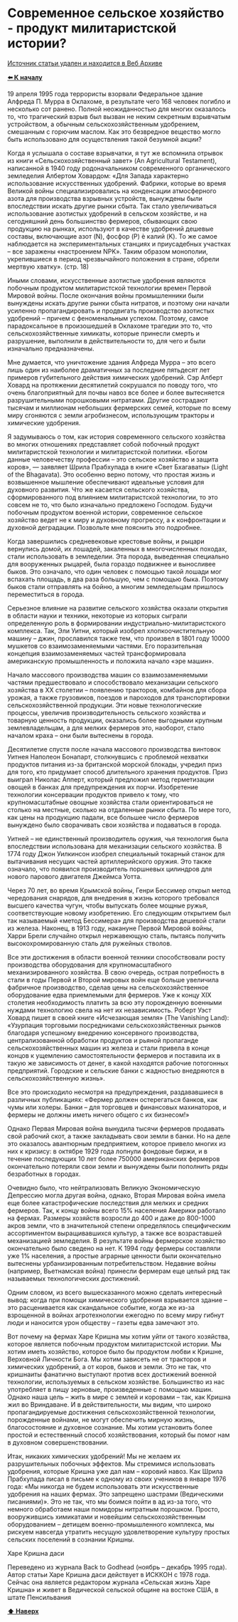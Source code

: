 # Современное сельское хозяйство - продукт милитаристской истории?

[Источник статьи удален и находится в Веб Архиве](https://web.archive.org/web/20190121142826/http://prostayajizn.ru/problemy-selskogo-khozyajstva/14-sovremennoe-selskoe-khozyajstvo-produkt-militaristskoj-istorii.html)

**[⬅️ К началу](../../HOME.md#сельское-хозяйство)**

19 апреля 1995 года террористы взорвали Федеральное здание Алфреда П. Мурра в Оклахоме, в результате чего 168 человек погибло и несколько сот ранено. Полной неожиданностью для многих оказалось то, что трагический взрыв был вызван не неким секретным взрывчатым устройством, а обычным сельскохозяйственным удобрением, смешанным с горючим маслом. Как это безвредное вещество могло быть использовано для осуществления такой безумной акции?

Когда я услышала о составе взрывчатки, я тут же вспомнила отрывок из книги «Сельскохозяйственный завет» (An Agricultural Testament), написанной в 1940 году родоначальником современного органического земледелия Албертом Ховардом: «Для Запада характерно использование искусственных удобрений. Фабрики, которые во время Великой войны специализировались на конденсации атмосферного азота для производства взрывных устройств, вынуждены были впоследствии искать другие рынки сбыта. Так стало увеличиваться использование азотистых удобрений в сельском хозяйстве, и на сегодняшний день большинство фермеров, сбывающих свою продукцию на рынках, используют в качестве удобрений дешевые составы, включающие азот (N), фосфор (P) è калий (K). То же самое наблюдается на экспериментальных станциях и приусадебных участках – все заражены «настроением NPK». Таким образом монополии, укрепившиеся в период чрезвычайного положения в стране, обрели мертвую хватку». (стр. 18)

Иными словами, искусственные азотистые удобрения являются побочным продуктом милитаристской технологии времен Первой Мировой войны. После окончания войны промышленники были вынуждены искать другие рынки сбыта нитратов, и поэтому они начали усиленно пропагандировать и продвигать производство азотистых удобрений – причем с феноменальным успехом. Поэтому, самое парадоксальное в произошедшей в Оклахоме трагедии это то, что сельскохозяйственные химикаты, которые принесли смерть и разрушение, выполнили в действительности то, для чего и были изначально предназначены.

Мне думается, что уничтожение здания Алфреда Мурра – это всего лишь один из наиболее драматичных за последние пятьдесят лет примеров губительного действия химических удобрений. Сэр Алберт Ховард на протяжении десятилетий сокрушался по поводу того, что очень благоприятный для почвы навоз все более и более вытесняется разрушительными порошковыми нитратами. Другие сострадают тысячам и миллионам небольших фермерских семей, которые по всему миру сгоняются с земли агробизнесом, использующим тракторы и химические удобрения.

Я задумываюсь о том, как история современного сельского хозяйства во многих отношениях представляет собой побочный продукт милитаристской технологии и милитаристской политики. «Богом данные человечеству профессии – это сельское хозяйство и защита коров», — заявляет Шрила Прабхупада в книге «Свет Бхагаваты» (Light of the Bhagavata). Это особенно верно потому, что простая жизнь и возвышенное мышление обеспечивают идеальные условия для духовного развития. Что же касается сельского хозяйства, сформированного под влиянием милитаристской технологии, то это совсем не то, что было изначально предложено Господом. Будучи побочным продуктом военной истории, современное сельское хозяйство ведет не к миру и духовному прогрессу, а к конфронтации и духовной деградации. Позвольте мне пояснить это подробнее.

Когда завершились средневековые крестовые войны, и рыцари вернулись домой, их лошадей, закаленных в многочисленных походах, стали использовать в земледелии. Эта порода, выведенная специально для вооруженных рыцарей, была гораздо подвижнее и выносливее быков. Это означало, что один человек с помощью такой лошади мог вспахать площадь, в два раза большую, чем с помощью быка. Поэтому быков стали отправлять на бойню, а многим земледельцам пришлось переместиться в города.

Серьезное влияние на развитие сельского хозяйства оказали открытия в области науки и техники, некоторые из которых сыграли определенную роль в формировании индустриально-милитаристского комплекса. Так, Эли Уитни, который изобрел хлопкоочистительную машину – джин, прославился также тем, что произвел в 1801 году 10000 мушкетов со взаимозаменяемыми частями. Его поразительная концепция взаимозаменяемых частей трансформировала американскую промышленность и положила начало «эре машин».

Начало массового производства машин со взаимозаменяемыми частями предшествовало и способствовало механизации сельского хозяйства в XX столетии – появлению тракторов, комбайнов для сбора урожая, а также грузовиков, поездов и пароходов для транспортировки сельскохозяйственной продукции. Эти новые технологические процессы, увеличив производительность сельского хозяйства и товарную ценность продукции, оказались более выгодными крупным землевладельцам, а для мелких фермеров это, наоборот, стало началом краха – они были вытеснены в города.

Десятилетие спустя после начала массового производства винтовок Уитнея Наполеон Бонапарт, столкнувшись с проблемой нехватки продуктов питания из-за британской морской блокады, учредил приз для того, кто придумает способ длительного хранения продуктов. Приз выиграл Николас Апперт, который предложил метод герметизации овощей в банках для предупреждения их порчи. Изобретение технологии консервации продуктов привело к тому, что крупномасштабные овощные хозяйства стали ориентироваться не столько на местные, сколько на отдаленные рынки сбыта. По мере того, как цены на продукцию падали, все большее число фермеров вынуждено было сворачивать свои хозяйства и подаваться в города.

Уитней – не единственный производитель оружия, чья технология была впоследствии использована для механизации сельского хозяйства. В 1774 году Джон Уилкинсон изобрел специальный токарный станок для вытачивания несущих частей артиллерийского оружия. Это также означало, что появился производитель поршневых цилиндров для нового парового двигателя Джеймса Уотта.

Через 70 лет, во время Крымской войны, Генри Бессимер открыл метод чередования снарядов, для внедрения в жизнь которого требовался высшего качества чугун, чтобы выпускать более мощные ружья, соответствующие новому изобретению. Его следующим открытием был так называемый «метод Бессимера» для производства дешевой стали из железа. Наконец, в 1913 году, накануне Первой Мировой войны, Харри Брели случайно открыл нержавеющую сталь, пытаясь получить высокохромированную сталь для ружейных стволов.

Все эти достижения в области военной техники способствовали росту производства оборудования для крупномасштабного механизированного хозяйства. В свою очередь, острая потребность в стали в годы Первой и Второй мировых войн еще больше увеличила фабричное производство, сделав цены на сельскохозяйственное оборудование едва приемлемыми для фермеров. Уже к концу XIX столетия необходимость платить за всю эту порожденную военными нуждами технологию свела на нет их независимость. Роберт Уэст Ховард пишет в своей книге «Исчезающая земля» (The Vanishing Land): «Узурпация торговыми посредниками сельскохозяйственных рынков благодаря успешному внедрению консервного производства, централизованной обработки продуктов и рьяной пропаганде сельскохозяйственных машин из железа и стали привела в конце концов к ущемлению самостоятельности фермеров и поставила их в такую же зависимость от денег, в какой находятся рабочие потогонных предприятий. Городские и сельские банки с жадностью внедряются в сельскохозяйственную жизнь».

Все это происходило несмотря на предупреждения, раздававшиеся в различных публикациях: «Фермер должен остерегаться банков, как чумы или холеры. Банки – для торговцев и финансовых махинаторов, и фермеры не должны иметь ничего общего с их бизнесом!»

Однако Первая Мировая война вынудила тысячи фермеров продавать свой рабочий скот, а также закладывать свои земли в банки. Но на деле это оказалось авантюрным предприятием, которое привело многих из них к кризису: в октябре 1929 года лопнули фондовые биржи, и в течение последующих 10 лет более 750000 американских фермеров окончательно потеряли свои земли и вынуждены были пополнить ряды безработных в городах.

Очевидно было, что нейтрализовать Великую Экономическую Депрессию могла другая война, однако, Вторая Мировая война имела еще более катастрофические последствия для мелких и средних фермеров. Так, к концу войны всего 15% населения Америки работало на фермах. Размеры хозяйств возросли до 400 и даже до 800-1000 акров земли, что в значительной степени определялось специфическим ассортиментом выращивавшихся культур, а также все возраставшей механизацией земледелия. В результате войны фермерское хозяйство окончательно было сведено на нет. К 1994 году фермеры составляли уже 1% населения, а простые аграрные ценности были окончательно вытеснены урбанизированным потребительством. Недавние войны (например, Вьетнамская война) принесли фермерам еще целый ряд так называемых технологических достижений.

Одним словом, из всего вышесказанного можно сделать интересный вывод: когда при помощи химического удобрения взрывается здание – это расценивается как скандальное событие, когда же из-за взрощенной в войнах агротехнологии ежегодно по всему миру гибнут люди и наносится урон обществу – газеты едва замечают это.

Вот почему на фермах Харе Кришна мы хотим уйти от такого хозяйства, которое является побочным продуктом милитаристской истории. Мы хотим иметь хозяйство, которое было бы продуктом любви к Кришне, Верховной Личности Бога. Мы хотим зависеть не от тракторов и химических удобрений, а от коров, быков и земли. Это не так, что кришнаиты фанатично выступают против всех достижений военной технологии, используемых в сельском хозяйстве. Большинство из нас употребляет в пищу зерновые, произведенные с помощью машин. Однако наша цель – жить в мире с землей и коровами – так, как Кришна жил во Вриндаване. И в действительности, мы видим, что широко пропагандируемые достижения сельскохозяйственной технологии, порожденные войнами, не могут обеспечить мирную жизнь, благосостояние и духовное сознание. Мы хотим установить более простой и естественный способ хозяйствования, который бы помог нам в духовном совершенствовании.

Итак, никаких химических удобрений! Мы не желаем их разрушительных побочных эффектов. Мы стремимся использовать удобрения, которые Кришна уже дал нам – коровий навоз. Как Шрила Прабхупада писал в письме к одному из своих учеников в январе 1976 года: «Мы никогда не будем использовать эти искусственные удобрения на наших фермах. Это запрещено шастрами (Ведическими писаниями)». Это не так, что мы боимся пойти в ад из-за того, что немного обработаем наши помидоры нитратным порошком. Просто, вооружившись химикатами и новейшим сельскохозяйственным оборудованием – детищем военно-промышленного комплекса, мы рискуем навсегда утратить несущую удовлетворение культуру простых сельских поселений в сознании Кришны.

Харе Кришна даси

Переведено из журнала Back to Godhead (ноябрь – декабрь 1995 года). Автор статьи Харе Кришна даси действует в ИСККОН с 1978 года. Сейчас она является редактором журнала «Сельская жизнь Харе Кришна» и живет в Ведической сельской общине на востоке США, в штате Пенсильвания

**[⬆ Наверх](#введение)**
